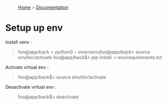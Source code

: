 > [Home](../../README.md) > [Documentation](../README.md)

# Setup up env
Install venv :
> foo@app/back$> python3 -m venv env
> foo@app/back$> source env/bin/activate
> foo@app/back$> pip install -r env/requirements.txt

Activate virtual env :
> foo@app/back$> source env/bin/activate

Desactivate virtual env : 
> foo@app/back$> deactivate
